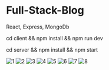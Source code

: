 # Full-Stack-Blog
 React, Express, MongoDb

 cd client && npm install && npm run dev

 cd server && npm install && npm start

 ![1](https://github.com/Vol4tile/Full-Stack-Blog/assets/104697209/33800e36-1637-44dd-904a-9677b375fd54)
![2](https://github.com/Vol4tile/Full-Stack-Blog/assets/104697209/cdf2fa28-62ae-49f9-820d-87eba6aa9b2c)
![3](https://github.com/Vol4tile/Full-Stack-Blog/assets/104697209/f62d4feb-19bb-4d9b-b0d2-61546afc6147)
![4](https://github.com/Vol4tile/Full-Stack-Blog/assets/104697209/25215c0a-ef80-44ee-96e6-e6320215dc37)
![5](https://github.com/Vol4tile/Full-Stack-Blog/assets/104697209/75922459-3986-4a00-83ad-779c2d9756fd)
![6](https://github.com/Vol4tile/Full-Stack-Blog/assets/104697209/80266a03-aa43-4da9-89ab-3d1ecb37dc54)
![7](https://github.com/Vol4tile/Full-Stack-Blog/assets/104697209/5509b1da-1626-4408-89e1-18b3edfdf261)
![8](https://github.com/Vol4tile/Full-Stack-Blog/assets/104697209/f2e1e305-92e4-4b32-b956-35739132c10b)

